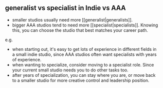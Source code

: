 ## generalist vs specialist in Indie vs AAA
- smaller studios usually need more [[generalist|generalists]].
- bigger AAA studios tend to need more [[specialist|specialists]].
Knowing this, you can choose the studio that best matches your career path. 

e.g. 
- when starting out, it's easy to get lots of experience in different fields in a small indie studio, since AAA studios often want specialists with years of experience.
- when wanting to specialize, consider moving to a specialist role. Since your current small studio needs you to do other tasks too.
- after years of specialization, you can stay where you are, or move back to a smaller studio for more creative control and leadership position.